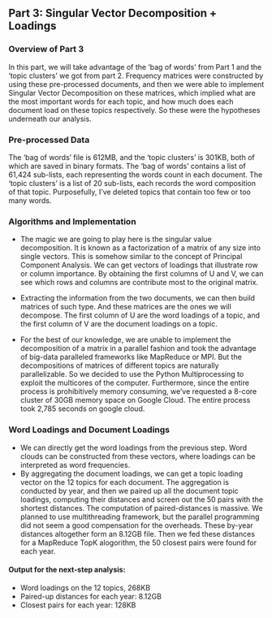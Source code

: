## Part 3: Singular Vector Decomposition + Loadings

### Overview of Part 3
In this part, we will take advantage of the ‘bag of words’ from Part 1 and the ‘topic clusters’ we got from part 2. Frequency matrices were constructed by using these pre-processed documents, and then we were able to implement Singular Vector Decomposition on these matrices, which implied what are the most important words for each topic, and how much does each document load on these topics respectively. So these were the hypotheses underneath our analysis.

### Pre-processed Data
The ‘bag of words’ file is 612MB, and the ‘topic clusters’ is 301KB, both of which are saved in binary formats. The ‘bag of words’ contains a list of 61,424 sub-lists, each representing the words count in each document. The ‘topic clusters’ is a list of 20 sub-lists, each records the word composition of that topic. Purposefully, I’ve deleted topics that contain too few or too many words.

### Algorithms and Implementation
*	The magic we are going to play here is the singular value decomposition. It is known as a factorization of a matrix of any size into single vectors. This is somehow similar to the concept of Principal Component Analysis. We can get vectors of loadings that illustrate row or column importance. By obtaining the first columns of U and V, we can see which rows and columns are contribute most to the original matrix. 



*	Extracting the information from the two documents, we can then build matrices of such type. And these matrices are the ones we will decompose. The first column of U are the word loadings of a topic, and the first column of V are the document loadings on a topic.

*	For the best of our knowledge, we are unable to implement the decomposition of a matrix in a parallel fashion and took the advantage of big-data paralleled frameworks like MapReduce or MPI. But the decompositions of matrices of different topics are naturally parallelizable. So we decided to use the Python Multiprocessing to exploit the multicores of the computer. Furthermore, since the entire process is prohibitively memory consuming, we’ve requested a 8-core cluster of 30GB memory space on Google Cloud. The entire process took 2,785 seconds on google cloud.

### Word Loadings and Document Loadings
*	We can directly get the word loadings from the previous step. Word clouds can be constructed from these vectors, where loadings can be interpreted as word frequencies.
*	By aggregating the document loadings, we can get a topic loading vector on the 12 topics for each document. The aggregation is conducted by year, and then we paired up all the document topic loadings, computing their distances and screen out the 50 pairs with the shortest distances. The computation of paired-distances is massive. We planned to use multithreading framework, but the parallel programming did not seem a good compensation for the overheads. These by-year distances altogether form an 8.12GB file. Then we fed these distances for a MapReduce TopK alogorithm, the 50 closest pairs were found for each year.

#### Output for the next-step analysis:
*	Word loadings on the 12 topics, 268KB
*	Paired-up distances for each year: 8.12GB
*	Closest pairs for each year: 128KB
